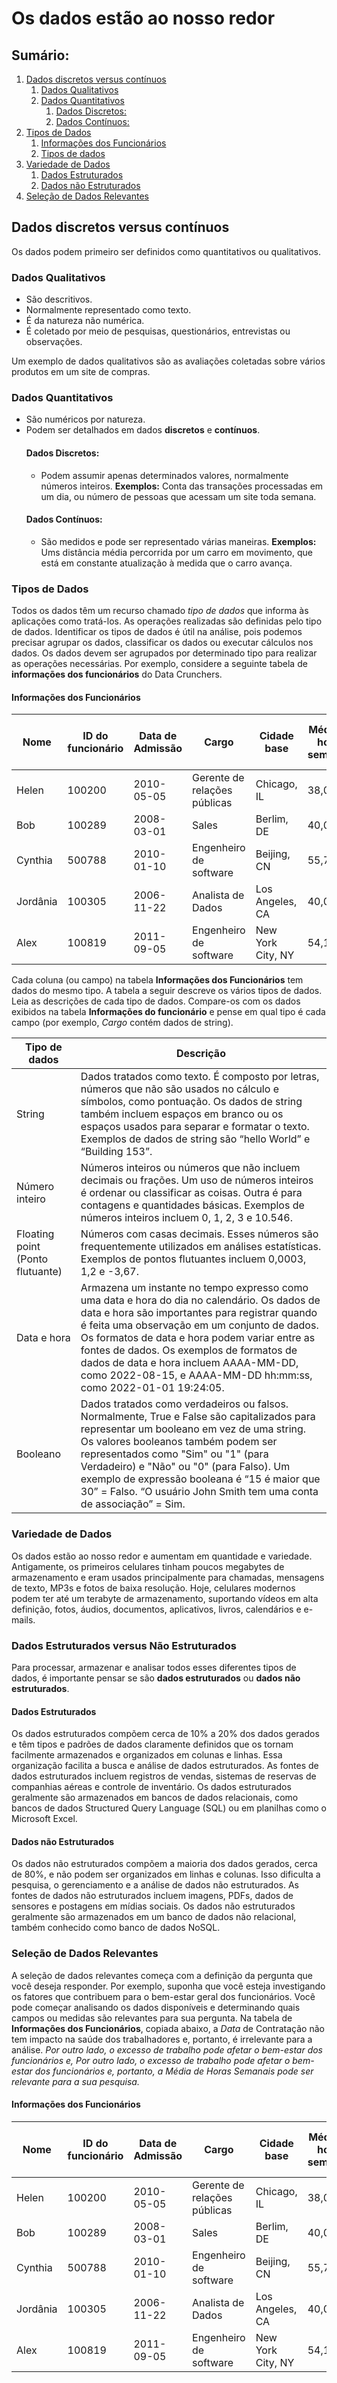 # Os dados estão ao nosso redor

## Sumário:

1. [Dados discretos versus contínuos](#dados-discretos-versus-contínuos)
    1. [Dados Qualitativos](#dados-qualitativos)
    2. [Dados Quantitativos](#dados-quantitativos)
        1. [Dados Discretos:](#dados-discretos)
        2. [Dados Contínuos:](#dados-contínuos)
2. [Tipos de Dados](#tipos-de-dados)
    1. [Informações dos Funcionários](#informações-dos-funcionários)
    2. [Tipos de dados](#tipos-de-dados)
3. [Variedade de Dados](#variedade-de-dados)
    1. [Dados Estruturados](#dados-estruturados)
    2. [Dados não Estruturados](#dados-não-estruturados)
4. [Seleção de Dados Relevantes](#seleção-de-dados-relevantes)

## Dados discretos versus contínuos

Os dados podem primeiro ser definidos como quantitativos ou qualitativos.

### Dados Qualitativos

- São descritivos.
- Normalmente representado como texto.
- É da natureza não numérica.
- É coletado por meio de pesquisas, questionários, entrevistas ou observações.

Um exemplo de dados qualitativos são as avaliações coletadas sobre vários produtos em um site de compras.

### Dados Quantitativos

- São numéricos por natureza.
- Podem ser detalhados em dados **discretos** e **contínuos**.
    #### Dados Discretos:
    - Podem assumir apenas determinados valores, normalmente números inteiros.
    **Exemplos:** Conta das transações processadas em um dia, ou número de pessoas que acessam um site toda semana.
    #### Dados Contínuos:
    - São medidos e pode ser representado várias maneiras.
    **Exemplos:** Ums distância média percorrida por um carro em movimento, que está em constante atualização à medida que o carro avança.

### Tipos de Dados

Todos os dados têm um recurso chamado *tipo de dados* que informa às aplicações como tratá-los. As operações realizadas são definidas pelo tipo de dados. Identificar os tipos de dados é útil na análise, pois podemos precisar agrupar os dados, classificar os dados ou executar cálculos nos dados. Os dados devem ser agrupados por determinado tipo para realizar as operações necessárias. Por exemplo, considere a seguinte tabela de **informações dos funcionários** do Data Crunchers.

#### Informações dos Funcionários

| Nome | ID do funcionário | Data de Admissão | Cargo | Cidade base | Média de horas semanais | Contrato | Dias de férias anuais | Associação à academia de ginástica |
|-----------|--------------------|------------------|-------------------------------|---------------------|-------------------------|----------|-----------------------|------------------------------------|
| Helen | 100200 | 2010-05-05 | Gerente de relações públicas | Chicago, IL | 38,0 | Não | 20 | Sim |
| Bob | 100289 | 2008-03-01 | Sales | Berlim, DE | 40,0 | Não | 22 | Não |
| Cynthia | 500788 | 2010-01-10 | Engenheiro de software | Beijing, CN | 55,75 | Não | 17 | Não |
| Jordânia  | 100305 | 2006-11-22 | Analista de Dados | Los Angeles, CA | 40,0 | Não | 18 | Não |
| Alex | 100819 | 2011-09-05 | Engenheiro de software | New York City, NY | 54,1 | Sim | 20 | Sim |

Cada coluna (ou campo) na tabela **Informações dos Funcionários** tem dados do mesmo tipo. A tabela a seguir descreve os vários tipos de dados. Leia as descrições de cada tipo de dados. Compare-os com os dados exibidos na tabela **Informações do funcionário** e pense em qual tipo é cada campo (por exemplo, *Cargo* contém dados de string).

| Tipo de dados | Descrição |
|------------------------------|-------------------------|
| String | Dados tratados como texto. É composto por letras, números que não são usados no cálculo e símbolos, como pontuação. Os dados de string também incluem espaços em branco ou os espaços usados para separar e formatar o texto. Exemplos de dados de string são “hello World” e “Building 153”. |
| Número inteiro | Números inteiros ou números que não incluem decimais ou frações. Um uso de números inteiros é ordenar ou classificar as coisas. Outra é para contagens e quantidades básicas. Exemplos de números inteiros incluem 0, 1, 2, 3 e 10.546. |
| Floating point (Ponto flutuante) | Números com casas decimais. Esses números são frequentemente utilizados em análises estatísticas. Exemplos de pontos flutuantes incluem 0,0003, 1,2 e -3,67. |
| Data e hora | Armazena um instante no tempo expresso como uma data e hora do dia no calendário. Os dados de data e hora são importantes para registrar quando é feita uma observação em um conjunto de dados. Os formatos de data e hora podem variar entre as fontes de dados. Os exemplos de formatos de dados de data e hora incluem AAAA-MM-DD, como 2022-08-15, e AAAA-MM-DD hh:mm:ss, como 2022-01-01 19:24:05. |
| Booleano | Dados tratados como verdadeiros ou falsos. Normalmente, True e False são capitalizados para representar um booleano em vez de uma string. Os valores booleanos também podem ser representados como "Sim" ou "1" (para Verdadeiro) e "Não" ou "0" (para Falso). Um exemplo de expressão booleana é “15 é maior que 30” = Falso. “O usuário John Smith tem uma conta de associação” = Sim. |

### Variedade de Dados

Os dados estão ao nosso redor e aumentam em quantidade e variedade. Antigamente, os primeiros celulares tinham poucos megabytes de armazenamento e eram usados principalmente para chamadas, mensagens de texto, MP3s e fotos de baixa resolução. Hoje, celulares modernos podem ter até um terabyte de armazenamento, suportando vídeos em alta definição, fotos, áudios, documentos, aplicativos, livros, calendários e e-mails.

### Dados Estruturados versus Não Estruturados

Para processar, armazenar e analisar todos esses diferentes tipos de dados, é importante pensar se são **dados estruturados** ou **dados não estruturados**.

#### Dados Estruturados

Os dados estruturados compõem cerca de 10% a 20% dos dados gerados e têm tipos e padrões de dados claramente definidos que os tornam facilmente armazenados e organizados em colunas e linhas. Essa organização facilita a busca e análise de dados estruturados. As fontes de dados estruturados incluem registros de vendas, sistemas de reservas de companhias aéreas e controle de inventário. Os dados estruturados geralmente são armazenados em bancos de dados relacionais, como bancos de dados Structured Query Language (SQL) ou em planilhas como o Microsoft Excel.  

#### Dados não Estruturados

Os dados não estruturados compõem a maioria dos dados gerados, cerca de 80%, e não podem ser organizados em linhas e colunas. Isso dificulta a pesquisa, o gerenciamento e a análise de dados não estruturados. As fontes de dados não estruturados incluem imagens, PDFs, dados de sensores e postagens em mídias sociais. Os dados não estruturados geralmente são armazenados em um banco de dados não relacional, também conhecido como banco de dados NoSQL.

### Seleção de Dados Relevantes

A seleção de dados relevantes começa com a definição da pergunta que você deseja responder. Por exemplo, suponha que você esteja investigando os fatores que contribuem para o bem-estar geral dos funcionários. Você pode começar analisando os dados disponíveis e determinando quais campos ou medidas são relevantes para sua pergunta. Na tabela de **Informações dos Funcionários**, copiada abaixo, a *Data* de Contratação não tem impacto na saúde dos trabalhadores e, portanto, é irrelevante para a análise. *Por outro lado, o excesso de trabalho pode afetar o bem-estar dos funcionários e, Por outro lado, o excesso de trabalho pode afetar o bem-estar dos funcionários e, portanto, a Média de Horas Semanais pode ser relevante para a sua pesquisa.*

#### Informações dos Funcionários

| Nome | ID do funcionário | Data de Admissão | Cargo | Cidade base | Média de horas semanais | Contrato | Dias de férias anuais | Associação à academia de ginástica |
|----------|-------------------|------------------|--------------------|----------------|----------------|----------|-----------------------|------------------------------------|
| Helen | 100200 | 2010-05-05 | Gerente de relações públicas | Chicago, IL | 38,0 | Não | 20 | Sim |
| Bob | 100289 | 2008-03-01 | Sales | Berlim, DE | 40,0 | Não | 22 | Não |
| Cynthia | 500788 | 2010-01-10 | Engenheiro de software | Beijing, CN | 55,75 | Não | 17 | Não |
| Jordânia | 100305 | 2006-11-22 | Analista de Dados | Los Angeles, CA | 40,0 | Não | 18 | Não |
| Alex | 100819 | 2011-09-05 | Engenheiro de software | New York City, NY | 54,1 | Sim | 20 | Sim |
